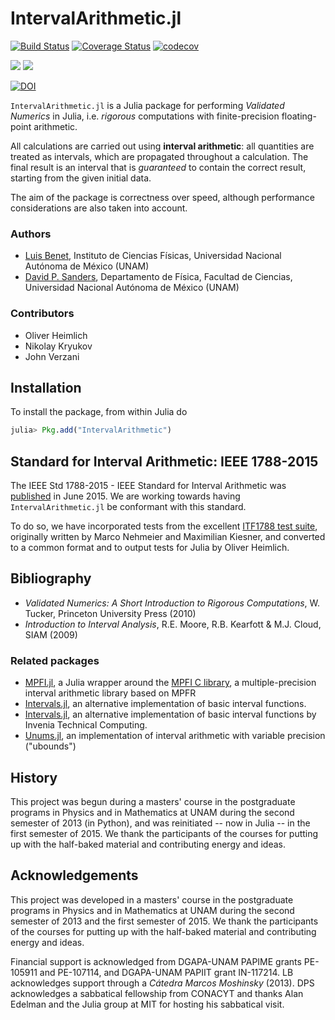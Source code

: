 # IntervalArithmetic.jl #

[![Build Status](https://travis-ci.org/JuliaIntervals/IntervalArithmetic.jl.svg?branch=master)](https://travis-ci.org/JuliaIntervals/IntervalArithmetic.jl)
[![Coverage Status](https://coveralls.io/repos/github/JuliaIntervals/IntervalArithmetic.jl/badge.svg?branch=master)](https://coveralls.io/github/JuliaIntervals/IntervalArithmetic.jl?branch=master)
[![codecov](https://codecov.io/gh/JuliaIntervals/IntervalArithmetic.jl/branch/master/graph/badge.svg)](https://codecov.io/gh/JuliaIntervals/IntervalArithmetic.jl)

[![](https://img.shields.io/badge/docs-stable-blue.svg)](https://JuliaIntervals.github.io/IntervalArithmetic.jl/stable)
[![](https://img.shields.io/badge/docs-latest-blue.svg)](https://JuliaIntervals.github.io/IntervalArithmetic.jl/latest)

[![DOI](https://zenodo.org/badge/87007945.svg)](https://zenodo.org/badge/latestdoi/87007945)


`IntervalArithmetic.jl` is a Julia package for performing *Validated Numerics* in Julia, i.e. *rigorous* computations with finite-precision floating-point arithmetic.

All calculations are carried out using **interval arithmetic**: all quantities are treated as intervals, which are propagated throughout a calculation. The final result is an interval that is *guaranteed* to contain the correct result, starting from the given initial data.

The aim of the package is correctness over speed, although performance considerations are also taken into account.


### Authors
- [Luis Benet](http://www.cicc.unam.mx/~benet/), Instituto de Ciencias Físicas, Universidad Nacional Autónoma de México (UNAM)
- [David P. Sanders](http://sistemas.fciencias.unam.mx/~dsanders), Departamento de Física, Facultad de Ciencias, Universidad Nacional Autónoma de México (UNAM)

### Contributors
- Oliver Heimlich
- Nikolay Kryukov
- John Verzani


## Installation
To install the package, from within Julia do

```julia
julia> Pkg.add("IntervalArithmetic")
```

## Standard for Interval Arithmetic:  IEEE 1788-2015

The IEEE Std 1788-2015 - IEEE Standard for Interval Arithmetic was [published](https://standards.ieee.org/findstds/standard/1788-2015.html) in June 2015. We are working towards having `IntervalArithmetic.jl` be conformant with this standard.

To do so, we have incorporated tests from the excellent [ITF1788 test suite](https://github.com/oheim/ITF1788), originally written by Marco Nehmeier and Maximilian Kiesner, and converted to a common format and to output tests for Julia by Oliver Heimlich.

## Bibliography

- *Validated Numerics: A Short Introduction to Rigorous Computations*, W. Tucker, Princeton University Press (2010)
- *Introduction to Interval Analysis*, R.E. Moore, R.B. Kearfott & M.J. Cloud, SIAM (2009)

### Related packages
- [MPFI.jl](https://github.com/andrioni/MPFI.jl), a Julia wrapper around the [MPFI C library](http://perso.ens-lyon.fr/nathalie.revol/software.html), a multiple-precision interval arithmetic library based on MPFR
- [Intervals.jl](https://github.com/andrioni/Intervals.jl), an alternative implementation of basic interval functions.
- [Intervals.jl](https://github.com/invenia/Intervals.jl), an alternative implementation of basic interval functions by Invenia Technical Computing.
- [Unums.jl](https://github.com/JuliaComputing/Unums.jl), an implementation of interval arithmetic with variable precision ("ubounds")


## History ##
This project was begun during a masters' course in the postgraduate programs in Physics and in Mathematics at UNAM during the second semester of 2013 (in Python), and was reinitiated -- now in Julia -- in the first semester of 2015. We thank the participants of the courses for putting up with the half-baked material and contributing energy and ideas.


## Acknowledgements ##
This project was developed in a masters' course in the postgraduate programs in Physics and in Mathematics at UNAM during the second semester of 2013 and the first semester of 2015. We thank the participants of the courses for putting up with the half-baked material and contributing energy and ideas.

Financial support is acknowledged from DGAPA-UNAM PAPIME grants PE-105911 and PE-107114, and DGAPA-UNAM PAPIIT grant IN-117214. LB acknowledges support through a *Cátedra Marcos Moshinsky* (2013).
DPS acknowledges a sabbatical fellowship from CONACYT and thanks Alan Edelman and the Julia group at MIT for hosting his sabbatical visit.
